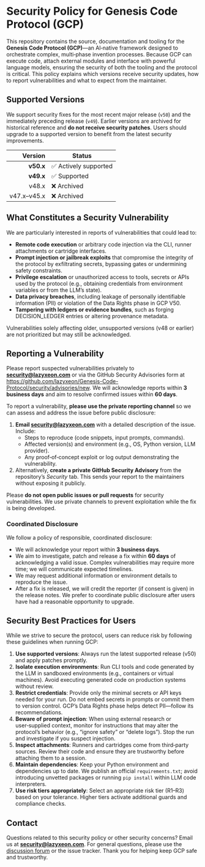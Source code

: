 # Security Policy for Genesis Code Protocol (GCP)

This repository contains the source, documentation and tooling for the **Genesis Code Protocol (GCP)**—an AI‑native framework designed to orchestrate complex, multi‑phase invention processes.  Because GCP can execute code, attach external modules and interface with powerful language models, ensuring the security of both the tooling and the protocol is critical.  This policy explains which versions receive security updates, how to report vulnerabilities and what to expect from the maintainer.

## Supported Versions

We support security fixes for the most recent major release (`v50`) and the immediately preceding release (`v49`).  Earlier versions are archived for historical reference and **do not receive security patches**.  Users should upgrade to a supported version to benefit from the latest security improvements.

| Version    | Status                 |
|-----------:|------------------------|
| **v50.x**  | ✅ Actively supported  |
| **v49.x**  | ✅ Supported           |
| v48.x      | ❌ Archived            |
| v47.x–v45.x| ❌ Archived            |

## What Constitutes a Security Vulnerability

We are particularly interested in reports of vulnerabilities that could lead to:

* **Remote code execution** or arbitrary code injection via the CLI, runner attachments or cartridge interfaces.
* **Prompt injection or jailbreak exploits** that compromise the integrity of the protocol by exfiltrating secrets, bypassing gates or undermining safety constraints.
* **Privilege escalation** or unauthorized access to tools, secrets or APIs used by the protocol (e.g., obtaining credentials from environment variables or from the LLM’s state).
* **Data privacy breaches**, including leakage of personally identifiable information (PII) or violation of the Data Rights phase in GCP V50.
* **Tampering with ledgers or evidence bundles**, such as forging DECISION_LEDGER entries or altering provenance metadata.

Vulnerabilities solely affecting older, unsupported versions (v48 or earlier) are not prioritized but may still be acknowledged.

## Reporting a Vulnerability
Please report suspected vulnerabilities privately to **security@lazyxeon.com** or via the GitHub Security Advisories form at <https://github.com/lazyxeon/Genesis-Code-Protocol/security/advisories/new>. We will acknowledge reports within **3 business days** and aim to resolve confirmed issues within **60 days**.

To report a vulnerability, **please use the private reporting channel** so we can assess and address the issue before public disclosure:

1. **Email [security@lazyxeon.com](mailto:security@lazyxeon.com)** with a detailed description of the issue.  Include:
   * Steps to reproduce (code snippets, input prompts, commands).
   * Affected version(s) and environment (e.g., OS, Python version, LLM provider).
   * Any proof‑of‑concept exploit or log output demonstrating the vulnerability.
2. Alternatively, **create a private GitHub Security Advisory** from the repository’s *Security* tab.  This sends your report to the maintainers without exposing it publicly.

Please **do not open public issues or pull requests** for security vulnerabilities.  We use private channels to prevent exploitation while the fix is being developed.

### Coordinated Disclosure

We follow a policy of responsible, coordinated disclosure:

* We will acknowledge your report within **3 business days**.
* We aim to investigate, patch and release a fix within **60 days** of acknowledging a valid issue.  Complex vulnerabilities may require more time; we will communicate expected timelines.
* We may request additional information or environment details to reproduce the issue.
* After a fix is released, we will credit the reporter (if consent is given) in the release notes.  We prefer to coordinate public disclosure after users have had a reasonable opportunity to upgrade.

## Security Best Practices for Users

While we strive to secure the protocol, users can reduce risk by following these guidelines when running GCP:

1. **Use supported versions**: Always run the latest supported release (v50) and apply patches promptly.
2. **Isolate execution environments**: Run CLI tools and code generated by the LLM in sandboxed environments (e.g., containers or virtual machines).  Avoid executing generated code on production systems without review.
3. **Restrict credentials**: Provide only the minimal secrets or API keys needed for your run.  Do not embed secrets in prompts or commit them to version control.  GCP’s Data Rights phase helps detect PII—follow its recommendations.
4. **Beware of prompt injection**: When using external research or user‑supplied context, monitor for instructions that may alter the protocol’s behavior (e.g., “ignore safety” or “delete logs”).  Stop the run and investigate if you suspect injection.
5. **Inspect attachments**: Runners and cartridges come from third‑party sources.  Review their code and ensure they are trustworthy before attaching them to a session.
6. **Maintain dependencies**: Keep your Python environment and dependencies up to date.  We publish an official `requirements.txt`; avoid introducing unvetted packages or running `pip install` within LLM code interpreters.
7. **Use risk tiers appropriately**: Select an appropriate risk tier (R1–R3) based on your tolerance.  Higher tiers activate additional guards and compliance checks.

## Contact

Questions related to this security policy or other security concerns?  Email us at **[security@lazyxeon.com](mailto:security@lazyxeon.com)**.  For general questions, please use the [discussion forum](https://github.com/lazyxeon/Genesis-Code-Protocol/discussions) or the issue tracker.  Thank you for helping keep GCP safe and trustworthy.
